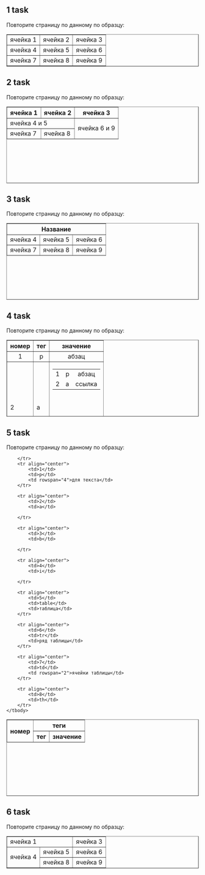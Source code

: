 ## 1 task

Повторите страницу по данному по образцу:

<table border="1">
		<tbody>
    <tr>
			<td> ячейка 1 </td>
			<td> ячейка 2 </td>
			<td> ячейка 3 </td>
		</tr>
		<tr>
			<td> ячейка 4 </td>
			<td> ячейка 5 </td>
			<td> ячейка 6 </td>
		</tr>
		<tr>
			<td> ячейка 7 </td>
			<td> ячейка 8 </td>
			<td> ячейка 9 </td>
		</tr>
	</tbody>
  </table>
  
## 2 task
  
Повторите страницу по данному по образцу:
  
  <table border="1" cellspacing="0" cellpadding="0" width="400" height="200">
		<tbody>
    <tr>
			<th> ячейка 1 </th>
			<th> ячейка 2 </th>
			<th> ячейка 3 </th>
		</tr>
		<tr>
			<td colspan="2"> ячейка 4 и 5 </td>
			<td rowspan="2"> ячейка 6 и 9 </td>
		</tr>
		<tr>
			<td> ячейка 7 </td>
			<td> ячейка 8 </td>
		</tr>
	</tbody>
  </table>
  
## 3 task
  
Повторите страницу по данному по образцу:
  
  <table border="1" cellspacing="0" cellpadding="0" width="400" height="200">
		<tbody>
      <tr>
        <th colspan=3> Название </th>
      </tr>
      <tr>
        <td style="text-align: right;"> ячейка 4 </td>
        <td> ячейка 5 </td>
        <td> ячейка 6 </td>
      </tr>
      <tr>
        <td> ячейка 7 </td>
        <td style="text-align: center;"> ячейка 8 </td>
        <td style="text-align: right;"> ячейка 9 </td>
      </tr>
    </tbody>
  </table>
  
## 4 task
  
Повторите страницу по данному по образцу:

<table border="1" cellspacing="0" width="400" height="200">
	<tbody>	
		<tr>
			<th>номер</th>
			<th>тег</th>
			<th>значение</th>
		</tr>
		<tr style="text-align: center;">
			<td>1</td>
			<td>p</td>
			<td>абзац</td>
		</tr>
		<tr style="text-align: left;">
			<td>2</td>
			<td>a</td>
			<td>
				<table border="0" cellspacing="0" width="400" height="200">
					<tbody>	
						<tr style="text-align: center;">
							<td>1</td>
							<td>p</td>
							<td>абзац</td>
						</tr>
						<tr style="text-align: left;">
							<td>2</td>
							<td>a</td>
							<td>ссылка</td>
						</tr>
					</tbody>
				</table>
			</td>
		</tr>
	</tbody>
</table>

## 5 task
  
Повторите страницу по данному по образцу:

<table border="1" cellspacing="0" width="400" height="200">
	<tbody>
		<tr>
			<th rowspan="2">номер</th>
			<th colspan="2">теги</th>
		</tr>
		<tr>
			<th>тег</th>
			<th>значение</th>
		
		</tr>
		<tr align="center">
			<td>1</td>
			<td>p</td>
			<td rowspan="4">для текста</td>
		</tr>
		
		<tr align="center">
			<td>2</td>
			<td>a</td>
		
		</tr>
		
		<tr align="center">
			<td>3</td>
			<td>b</td>
			
		</tr>
		
		<tr align="center">
			<td>4</td>
			<td>i</td>
			
		</tr>
		
		<tr align="center">
			<td>5</td>
			<td>table</td>
			<td>таблица</td>
		</tr>
		
		<tr align="center">
			<td>6</td>
			<td>tr</td>
			<td>ряд таблицы</td>
		</tr>
		
		<tr align="center">
			<td>7</td>
			<td>td</td>
			<td rowspan="2">ячейки таблицы</td>
		</tr>
		
		<tr align="center">
			<td>8</td>
			<td>th</td>
		</tr>
	</tbody>
</table>

## 6 task
  
Повторите страницу по данному по образцу:

<table border="1" cellspacing="0">
		<tbody><tr>
			<td colspan="2">  ячейка 1 </td>
			<!-- <td> ячейка 2 </td>-->
			<td> ячейка 3 </td>
		</tr>
		<tr>
			<td rowspan="2">  ячейка 4 </td>
			<td> ячейка 5 </td>
			<td> ячейка 6 </td>
		</tr>
		<tr>
			<td> ячейка 8 </td>
			<td> ячейка 9 </td>
		</tr>
	</tbody></table>
